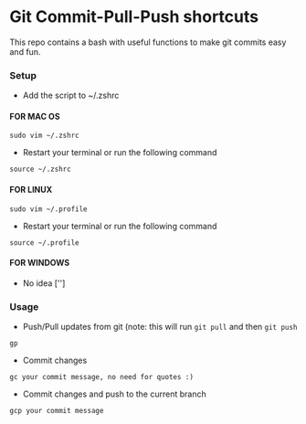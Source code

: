 # Git Commit-Pull-Push shortcuts

This repo contains a bash with useful functions to make git commits easy and fun.    

### Setup     
- Add the script to ~/.zshrc
#### FOR MAC OS  
```
sudo vim ~/.zshrc
```    
- Restart your terminal or run the following command    
```
source ~/.zshrc
```
#### FOR LINUX
```
sudo vim ~/.profile
```    
- Restart your terminal or run the following command    
```
source ~/.profile
```
#### FOR WINDOWS 
- No idea ['']
    
### Usage 
- Push/Pull updates from git (note: this will run ```git pull``` and then ```git push```     
```
gp 
```
- Commit changes    
```
gc your commit message, no need for quotes :)
```
- Commit changes and push to the current branch    
```
gcp your commit message
```    
